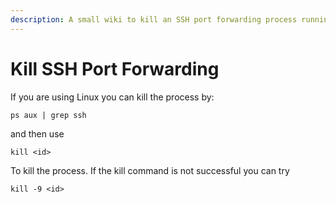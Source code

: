 ```yaml
---
description: A small wiki to kill an SSH port forwarding process running in the background.
---
```


# Kill SSH Port Forwarding

If you are using Linux you can kill the process by:

```text
ps aux | grep ssh
```

and then use

```text
kill <id>
```

To kill the process. If the kill command is not successful you can try

```text
kill -9 <id>
```



